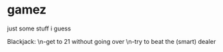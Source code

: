 # gamez
just some stuff i guess


Blackjack:
  \n-get to 21 without going over
  \n-try to beat the (smart) dealer
